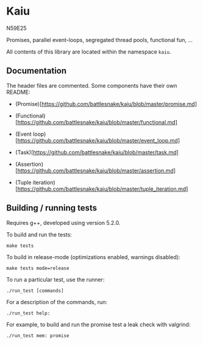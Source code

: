 Kaiu
====

N59E25

Promises, parallel event-loops, segregated thread pools, functional fun, ...

All contents of this library are located within the namespace `kaiu`.

Documentation
-------------

The header files are commented.  Some components have their own README:

 * (Promise)[https://github.com/battlesnake/kaiu/blob/master/promise.md]

 * (Functional)[https://github.com/battlesnake/kaiu/blob/master/functional.md]

 * (Event loop)[https://github.com/battlesnake/kaiu/blob/master/event_loop.md]

 * (Task)[https://github.com/battlesnake/kaiu/blob/master/task.md]

 * (Assertion)[https://github.com/battlesnake/kaiu/blob/master/assertion.md]

 * (Tuple iteration)[https://github.com/battlesnake/kaiu/blob/master/tuple_iteration.md]

Building / running tests
------------------------

Requires g++, developed using version 5.2.0.

To build and run the tests:

	make tests

To build in release-mode (optimizations enabled, warnings disabled):

	make tests mode=release

To run a particular test, use the runner:

	./run_test [commands]

For a description of the commands, run:

	./run_test help:

For example, to build and run the promise test a leak check with valgrind:

	./run_test mem: promise

